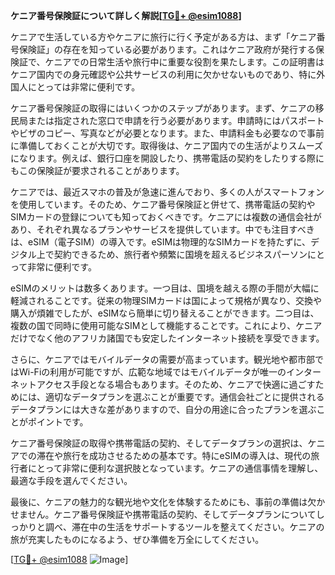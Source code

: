 **ケニア番号保険証について詳しく解説[[TG💪+ @esim1088](https://t.me/s/esim1088)]**

ケニアで生活している方やケニアに旅行に行く予定がある方は、まず「ケニア番号保険証」の存在を知っている必要があります。これはケニア政府が発行する保険証で、ケニアでの日常生活や旅行中に重要な役割を果たします。この証明書はケニア国内での身元確認や公共サービスの利用に欠かせないものであり、特に外国人にとっては非常に便利です。

ケニア番号保険証の取得にはいくつかのステップがあります。まず、ケニアの移民局または指定された窓口で申請を行う必要があります。申請時にはパスポートやビザのコピー、写真などが必要となります。また、申請料金も必要なので事前に準備しておくことが大切です。取得後は、ケニア国内での生活がよりスムーズになります。例えば、銀行口座を開設したり、携帯電話の契約をしたりする際にもこの保険証が要求されることがあります。

ケニアでは、最近スマホの普及が急速に進んでおり、多くの人がスマートフォンを使用しています。そのため、ケニア番号保険証と併せて、携帯電話の契約やSIMカードの登録についても知っておくべきです。ケニアには複数の通信会社があり、それぞれ異なるプランやサービスを提供しています。中でも注目すべきは、eSIM（電子SIM）の導入です。eSIMは物理的なSIMカードを持たずに、デジタル上で契約できるため、旅行者や頻繁に国境を超えるビジネスパーソンにとって非常に便利です。

eSIMのメリットは数多くあります。一つ目は、国境を越える際の手間が大幅に軽減されることです。従来の物理SIMカードは国によって規格が異なり、交換や購入が煩雑でしたが、eSIMなら簡単に切り替えることができます。二つ目は、複数の国で同時に使用可能なSIMとして機能することです。これにより、ケニアだけでなく他のアフリカ諸国でも安定したインターネット接続を享受できます。

さらに、ケニアではモバイルデータの需要が高まっています。観光地や都市部ではWi-Fiの利用が可能ですが、広範な地域ではモバイルデータが唯一のインターネットアクセス手段となる場合もあります。そのため、ケニアで快適に過ごすためには、適切なデータプランを選ぶことが重要です。通信会社ごとに提供されるデータプランには大きな差がありますので、自分の用途に合ったプランを選ぶことがポイントです。

ケニア番号保険証の取得や携帯電話の契約、そしてデータプランの選択は、ケニアでの滞在や旅行を成功させるための基本です。特にeSIMの導入は、現代の旅行者にとって非常に便利な選択肢となっています。ケニアの通信事情を理解し、最適な手段を選んでください。

最後に、ケニアの魅力的な観光地や文化を体験するためにも、事前の準備は欠かせません。ケニア番号保険証や携帯電話の契約、そしてデータプランについてしっかりと調べ、滞在中の生活をサポートするツールを整えてください。ケニアの旅が充実したものになるよう、ぜひ準備を万全にしてください。

[[TG💪+ @esim1088](https://t.me/s/esim1088) ![Image](https://i.postimg.cc/Y0z9fWf4/image.png)]